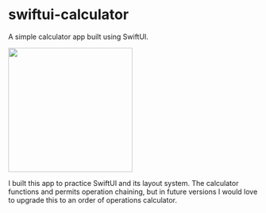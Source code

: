 # swiftui-calculator

A simple calculator app built using SwiftUI.

<img src="https://github.com/mcipswitch/swiftui-calculator/blob/master/screenshot.png" width="250">

I built this app to practice SwiftUI and its layout system. The calculator functions and permits operation chaining, but in future versions I would love to upgrade this to an order of operations calculator.
